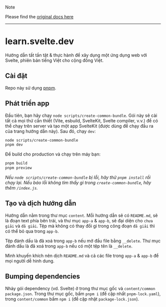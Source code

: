 > [!NOTE]
> Please find the [original docs here](https://github.com/sveltejs/learn.svelte.dev#readme)

---

# learn.svelte.dev

Hướng dẫn tất tần tật & thực hành để xây dụng một ứng dụng web với Svelte, phiên bản tiếng Việt cho cộng đồng Việt.

## Cài đặt

Repo này sử dụng [pnpm](https://pnpm.io/).

## Phát triển app

Đầu tiên, bạn hãy chạy `node scripts/create-common-bundle`. Gói này sẽ cài tất cả mọi thứ cần thiết (Vite, esbuild, SvelteKit, Svelte compiler, v.v.) để có thể chạy trên server và tạo một app SvelteKit (được dùng để chạy đầu ra của trang hướng dẫn này). Sau đó, chạy `dev`:

```bash
node scripts/create-common-bundle
pnpm dev
```

Để build cho production và chạy trên máy bạn:

```bash
pnpm build
pnpm preview
```

_Nếu `node scripts/create-common-bundle` bị lỗi, hãy thử `pnpm install` rồi chạy lại. Nếu báo lỗi không tìm thấy gì trong `create-common-bundle`, hãy thêm `/index.js`._

## Tạo và dịch hướng dẫn

Hướng dẫn nằm trong thư mục `content`. Mỗi hướng dẫn sẽ có `README.md`, sẽ là đoạn text phía bên trái, và thư mục `app-a` & `app-b`, sẽ đại diện cho `chưa giải` và `đã giải`. Tệp mà không có thay đổi gì trong công đoạn `đã giải` thì có thể bỏ qua trong `app-b`.

Tệp đánh dấu là đã xoá trong `app-b` nếu mở đầu file bằng `__delete`. Thư mục đánh dấu là đã xoá trong `app-b` nếu có một tệp tên là `__delete`.

Mình khuyến khích nên dịch `README.md` và cả các file trong `app-a` & `app-b` để mọi người dễ hinh dung.

## Bumping dependencies

Nhảy gói dependency (vd. Svelte) ở trong thư mục gốc và `content/common` `package.json`. Trong thư mục gốc, bấm `pnpm i` (để cập nhất `pnpm-lock.yaml`), trong `content/common` bấm `npm i` (để cập nhật `package-lock.json`).
